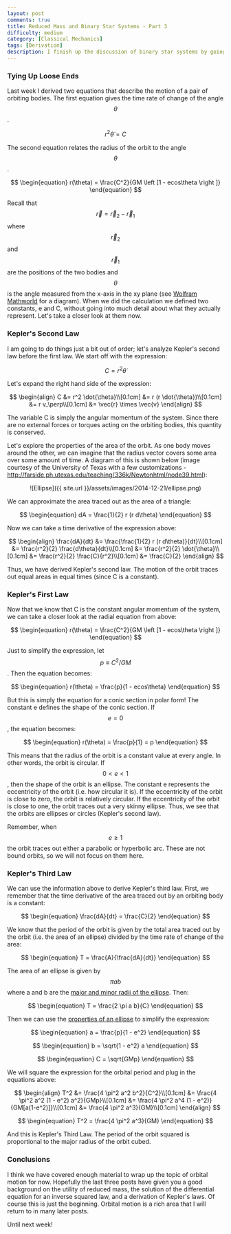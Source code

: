 ```yaml
---
layout: post
comments: true
title: Reduced Mass and Binary Star Systems - Part 3
difficulty: medium
category: [Classical Mechanics]
tags: [Derivation]
description: I finish up the discussion of binary star systems by going over some of the properties of the equations that I derived last week. I then present the results in the context of Kepler's laws.
---
```


### Tying Up Loose Ends

Last week I derived two equations that describe the motion of a pair of orbiting bodies. The first equation gives the time rate of change of the angle $$\theta$$.

$$
\begin{equation}
r^2 \dot{\theta} = C
\end{equation}
$$

The second equation relates the radius of the orbit to the angle $$\theta$$.

$$
\begin{equation}
r(\theta) = \frac{C^2}{GM \left [1 - ecos\theta \right ]}
\end{equation}
$$

Recall that $$\vec{r} = \vec{r}_2 - \vec{r}_1$$ where $$\vec{r}_2$$ and $$\vec{r}_1$$ are the positions of the two bodies and $$\theta$$ is the angle measured from the x-axis in the xy plane (see [Wolfram Mathworld](http://mathworld.wolfram.com/SphericalCoordinates.html) for a diagram). When we did the calculation we defined two constants, e and C, without going into much detail about what they actually represent. Let's take a closer look at them now.

### Kepler's Second Law

I am going to do things just a bit out of order; let's analyze Kepler's second law before the first law. We start off with the expression:

$$
\begin{equation}
C = r^2 \dot{\theta}
\end{equation}
$$

Let's expand the right hand side of the expression:

$$
\begin{align}
C &= r^2 \dot{\theta}\\[0.1cm]
&= r (r \dot{\theta})\\[0.1cm]
&= r v_\perp\\[0.1cm]
&= \vec{r} \times \vec{v}
\end{align}
$$

The variable C is simply the angular momentum of the system. Since there are no external forces or torques acting on the orbiting bodies, this quantity is conserved.

Let's explore the properties of the area of the orbit. As one body moves around the other, we can imagine that the radius vector covers some area over some amount of time. A diagram of this is shown below (image courtesy of the University of Texas with a few customizations - http://farside.ph.utexas.edu/teaching/336k/Newtonhtml/node39.html):

<div style="text-align:center" markdown="1">
![Ellipse]({{ site.url }}/assets/images/2014-12-21/ellipse.png)
</div>

We can approximate the area traced out as the area of a triangle:

$$
\begin{equation}
dA = \frac{1}{2} r (r d\theta)
\end{equation}
$$

Now we can take a time derivative of the expression above:

$$
\begin{align}
\frac{dA}{dt} &= \frac{\frac{1}{2} r (r d\theta)}{dt}\\[0.1cm]
&= \frac{r^2}{2} \frac{d\theta}{dt}\\[0.1cm]
&= \frac{r^2}{2} \dot{\theta}\\[0.1cm]
&= \frac{r^2}{2} \frac{C}{r^2}\\[0.1cm]
&= \frac{C}{2}
\end{align}
$$

Thus, we have derived Kepler's second law. The motion of the orbit traces out equal areas in equal times (since C is a constant).

### Kepler's First Law

Now that we know that C is the constant angular momentum of the system, we can take a closer look at the radial equation from above:

$$
\begin{equation}
r(\theta) = \frac{C^2}{GM \left [1 - ecos\theta \right ]}
\end{equation}
$$

Just to simplify the expression, let $$p \equiv C^2/GM$$. Then the equation becomes:

$$
\begin{equation}
r(\theta) = \frac{p}{1 - ecos\theta}
\end{equation}
$$

But this is simply the equation for a conic section in polar form! The constant e defines the shape of the conic section. If $$e = 0$$, the equation becomes:

$$
\begin{equation}
r(\theta) = \frac{p}{1} = p
\end{equation}
$$

This means that the radius of the orbit is a constant value at every angle. In other words, the orbit is circular. If $$0 < e < 1$$, then the shape of the orbit is an ellipse. The constant e represents the eccentricity of the orbit (i.e. how circular it is). If the eccentricity of the orbit is close to zero, the orbit is relatively circular. If the eccentricity of the orbit is close to one, the orbit traces out a very skinny ellipse. Thus, we see that the orbits are ellipses or circles (Kepler's second law).

Remember, when $$e \ge 1$$ the orbit traces out either a parabolic or hyperbolic arc. These are not bound orbits, so we will not focus on them here.

### Kepler's Third Law

We can use the information above to derive Kepler's third law. First, we remember that the time derivative of the area traced out by an orbiting body is a constant:

$$
\begin{equation}
\frac{dA}{dt} = \frac{C}{2}
\end{equation}
$$

We know that the period of the orbit is given by the total area traced out by the orbit (i.e. the area of an ellipse) divided by the time rate of change of the area:

$$
\begin{equation}
T = \frac{A}{\frac{dA}{dt}}
\end{equation}
$$

The area of an ellipse is given by $$\pi a b$$ where a and b are the [major and minor radii of the ellipse](http://mathworld.wolfram.com/Ellipse.html). Then:

$$
\begin{equation}
T = \frac{2 \pi a b}{C}
\end{equation}
$$

Then we can use the [properties of an ellipse](http://mathworld.wolfram.com/Ellipse.html) to simplify the expression:

$$
\begin{equation}
a = \frac{p}{1 - e^2}
\end{equation}
$$

$$
\begin{equation}
b = \sqrt{1 - e^2} a
\end{equation}
$$

$$
\begin{equation}
C = \sqrt{GMp}
\end{equation}
$$

We will square the expression for the orbital period and plug in the equations above:

$$
\begin{align}
T^2 &= \frac{4 \pi^2 a^2 b^2}{C^2}\\[0.1cm]
&= \frac{4 \pi^2 a^2 (1 - e^2) a^2}{GMp}\\[0.1cm]
&= \frac{4 \pi^2 a^4 (1 - e^2)}{GM[a(1-e^2)]}\\[0.1cm]
&= \frac{4 \pi^2 a^3}{GM}\\[0.1cm]
\end{align}
$$

$$
\begin{equation}
T^2 = \frac{4 \pi^2 a^3}{GM}
\end{equation}
$$

And this is Kepler's Third Law. The period of the orbit squared is proportional to the major radius of the orbit cubed.


### Conclusions

I think we have covered enough material to wrap up the topic of orbital motion for now. Hopefully the last three posts have given you a good background on the utility of reduced mass, the solution of the differential equation for an inverse squared law, and a derivation of Kepler's laws. Of course this is just the beginning. Orbital motion is a rich area that I will return to in many later posts.

Until next week!
